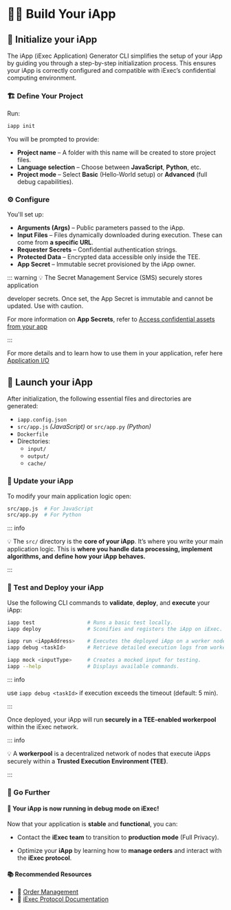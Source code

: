 # 🧑‍🏭 Build Your iApp

## 🧰 Initialize your iApp

The iApp (iExec Application) Generator CLI simplifies the setup of your iApp by guiding you through
a step-by-step initialization process. This ensures your iApp is correctly
configured and compatible with iExec’s confidential computing environment.

### 🏗 Define Your Project

Run:

```sh
iapp init
```

You will be prompted to provide:

- **Project name** – A folder with this name will be created to store project
  files.
- **Language selection** – Choose between **JavaScript**, **Python**, etc.
- **Project mode** – Select **Basic** (Hello-World setup) or **Advanced** (full
  debug capabilities).

### ⚙ Configure

You'll set up:

- **Arguments (Args)** – Public parameters passed to the iApp.
- **Input Files** – Files dynamically downloaded during execution. These can
  come from **a specific URL**.
- **Requester Secrets** – Confidential authentication strings.
- **Protected Data** – Encrypted data accessible only inside the TEE.
- **App Secret** – Immutable secret provisioned by the iApp owner.

::: warning 💡 The Secret Management Service (SMS) securely stores application

developer secrets. Once set, the App Secret is immutable and cannot be updated.
Use with caution.

For more information on **App Secrets**, refer to
[Access confidential assets from your app](https://protocol.docs.iex.ec/for-developers/confidential-computing/access-confidential-assets)

:::

For more details and to learn how to use them in your application, refer here
[Application I/O](https://protocol.docs.iex.ec/for-developers/application-io)

## 🚀 Launch your iApp

After initialization, the following essential files and directories are
generated:

- `iapp.config.json`
- `src/app.js` _(JavaScript)_ or `src/app.py` _(Python)_
- `Dockerfile`
- Directories:
  - `input/`
  - `output/`
  - `cache/`

### 📝 Update your iApp

To modify your main application logic open:

```sh
src/app.js  # For JavaScript
src/app.py  # For Python
```

::: info

💡 The `src/` directory is the **core of your iApp**. It’s where you write your
main application logic. This is **where you handle data processing, implement
algorithms, and define how your iApp behaves.**

:::

### 🧪 Test and Deploy your iApp

Use the following CLI commands to **validate**, **deploy**, and **execute** your
iApp:

```sh
iapp test                 # Runs a basic test locally.
iapp deploy               # Sconifies and registers the iApp on iExec.

iapp run <iAppAddress>    # Executes the deployed iApp on a worker node.
iapp debug <taskId>       # Retrieve detailed execution logs from worker nodes for a specific task

iapp mock <inputType>     # Creates a mocked input for testing.
iapp --help               # Displays available commands.
```

::: info

use `iapp debug <taskId>` if execution exceeds the timeout (default: 5 min).

:::

Once deployed, your iApp will run **securely in a TEE-enabled workerpool**
within the iExec network.

::: info

💡 A **workerpool** is a decentralized network of nodes that execute iApps
securely within a **Trusted Execution Environment (TEE)**.

:::

### 🚀 Go Further

#### 🎉 Your iApp is now running in **debug mode** on iExec!

Now that your application is **stable** and **functional**, you can:

- Contact the **iExec team** to transition to **production mode** (Full
  Privacy).

- Optimize your **iApp** by learning how to **manage orders** and interact with
  the **iExec protocol**.

#### 📚 Recommended Resources

- 🔗
  [Order Management](https://protocol.docs.iex.ec/for-developers/advanced/manage-your-apporders)
- 🔗 [iExec Protocol Documentation](https://protocol.docs.iex.ec/)
